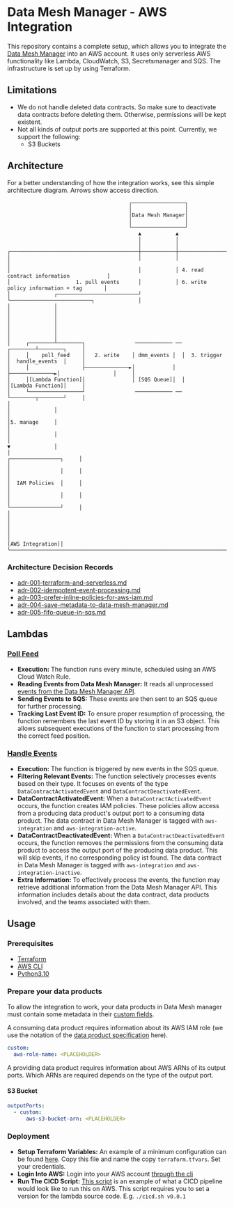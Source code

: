 # Data Mesh Manager - AWS Integration

This repository contains a complete setup, which allows you to integrate the [Data Mesh Manager](https://www.datamesh-manager.com/) into  an AWS account.
It uses only serverless AWS functionality like Lambda, CloudWatch, S3, Secretsmanager and SQS.
The infrastructure is set up by using Terraform.

## Limitations
- We do not handle deleted data contracts. So make sure to deactivate data contracts before deleting them. Otherwise, permissions will be kept existent.
- Not all kinds of output ports are supported at this point. Currently, we support the following:
  - S3 Buckets

## Architecture
For a better understanding of how the integration works, see this simple architecture diagram. Arrows show access direction.

```
                                       ┌─────────────────┐
                                       │                 │
                                       │Data Mesh Manager│
                                       │                 │
                                       └─────────────────┘
                                          ▲           ▲
                                          │           │
                                          │           │
┌─────────────────────────────────────────┼───────────┼─────────────────────────────────────────┐
│                                         │           │                                         │
│                                         │           │ 4. read contract information            │
│                     1. pull events      │           │ 6. write policy information + tag       │
│              ┌──────────────────────────┘           └──────────────────────────┐              │
│              │                                                                 │              │
│              │                                                                 │              │
│              │                                                                 │              │
│     ┌────────┴────────┐                ──────────── ──                ┌────────┴────────┐     │
│     │    poll_feed    │   2. write    │ dmm_events │  │  3. trigger   │  handle_events  │     │
│     │                 ├──────────────►│            │  ├──────────────►│                 │     │
│     │[Lambda Function]│               │ [SQS Queue]│  │               │[Lambda Function]│     │
│     └─────────────────┘                ──────────── ──                └────────┬────────┘     │
│                                                                                │              │
│                                                                                │5. manage     │
│                                                                                │              │
│                                                                                ▼              │
│                                                                        ┌────────────────┐     │
│                                                                        │                │     │
│                                                                        │  IAM Policies  │     │
│                                                                        │                │     │
│                                                                        └────────────────┘     │
│                                                                                               │
│                                                                                               │
│                                                                              [AWS Integration]│
└───────────────────────────────────────────────────────────────────────────────────────────────┘
```

### Architecture Decision Records
- [adr-001-terraform-and-serverless.md](adr%2Fadr-001-terraform-and-serverless.md)
- [adr-002-idempotent-event-processing.md](adr%2Fadr-002-idempotent-event-processing.md)
- [adr-003-prefer-inline-policies-for-aws-iam.md](adr%2Fadr-003-prefer-inline-policies-for-aws-iam.md)
- [adr-004-save-metadata-to-data-mesh-manager.md](adr%2Fadr-004-save-metadata-to-data-mesh-manager.md)
- [adr-005-fifo-queue-in-sqs.md](adr%2Fadr-005-fifo-queue-in-sqs.md)

## Lambdas
### [Poll Feed](src%2Fpoll_feed%2Flambda_handler.py)
- **Execution:** The function runs every minute, scheduled using an AWS Cloud Watch Rule.
- **Reading Events from Data Mesh Manager:** It reads all unprocessed [events from the Data Mesh Manager API](https://docs.datamesh-manager.com/events). 
- **Sending Events to SQS:** These events are then sent to an SQS queue for further processing. 
- **Tracking Last Event ID:** To ensure proper resumption of processing, the function remembers the last event ID by storing it in an S3 object. This allows subsequent executions of the function to start processing from the correct feed position.

### [Handle Events](src%2Fhandle_events%2Flambda_handler.py)
- **Execution:** The function is triggered by new events in the SQS queue.
- **Filtering Relevant Events:** The function selectively processes events based on their type. It focuses on events of the type `DataContractActivatedEvent` and `DataContractDeactivatedEvent`.
- **DataContractActivatedEvent:** When a `DataContractActivatedEvent` occurs, the function creates IAM policies. These policies allow access from a producing data product's output port to a consuming data product. The data contract in Data Mesh Manager is tagged with `aws-integration` and `aws-integration-active`.
- **DataContractDeactivatedEvent:** When a `DataContractDeactivatedEvent` occurs, the function removes the permissions from the consuming data product to access the output port of the producing data product. This will skip events, if no corresponding policy ist found. The data contract in Data Mesh Manager is tagged with `aws-integration` and `aws-integration-inactive`.
- **Extra Information:** To effectively process the events, the function may retrieve additional information from the Data Mesh Manager API. This information includes details about the data contract, data products involved, and the teams associated with them.

## Usage
### Prerequisites
- [Terraform](https://developer.hashicorp.com/terraform/tutorials/aws-get-started/install-cli)
- [AWS CLI](https://docs.aws.amazon.com/cli/latest/userguide/getting-started-install.html)
- [Python3.10](https://www.python.org/downloads/release/python-3100/)

### Prepare your data products
To allow the integration to work, your data products in Data Mesh manager must contain some metadata in their [custom fields](https://docs.datamesh-manager.com/dataproducts).

A consuming data product requires information about its AWS IAM role (we use the notation of the [data product specification](https://github.com/datamesh-architecture/dataproduct-specification) here).
```yaml
custom:
  aws-role-name: <PLACEHOLDER>
```

A providing data product requires information about AWS ARNs of its output ports. Which ARNs are required depends on the type of the output port.

#### S3 Bucket
```yaml
outputPorts:
  - custom:
      aws-s3-bucket-arn: <PLACEHOLDER>
```

### Deployment 
- **Setup Terraform Variables:** An example of a minimum configuration can be found [here](terraform%2Fterraform.tfvars.template). Copy this file and name the copy `terraform.tfvars`. Set your credentials.
- **Login Into AWS:** Login into your AWS account [through the cli](https://docs.aws.amazon.com/signin/latest/userguide/command-line-sign-in.html)
- **Run The CICD Script:** [This script](cicd.sh) is an example of what a CICD pipeline would look like to run this on AWS. This script requires you to set a version for the lambda source code. E.g. `./cicd.sh v0.0.1`
